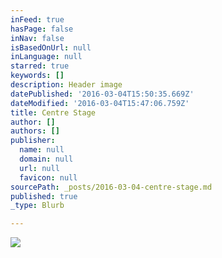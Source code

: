 ```yaml
---
inFeed: true
hasPage: false
inNav: false
isBasedOnUrl: null
inLanguage: null
starred: true
keywords: []
description: Header image
datePublished: '2016-03-04T15:50:35.669Z'
dateModified: '2016-03-04T15:47:06.759Z'
title: Centre Stage
author: []
authors: []
publisher:
  name: null
  domain: null
  url: null
  favicon: null
sourcePath: _posts/2016-03-04-centre-stage.md
published: true
_type: Blurb

---
```

![](https://the-grid-user-content.s3-us-west-2.amazonaws.com/750e8ab7-4903-49a7-a9e3-653f781ea2ef.jpg)